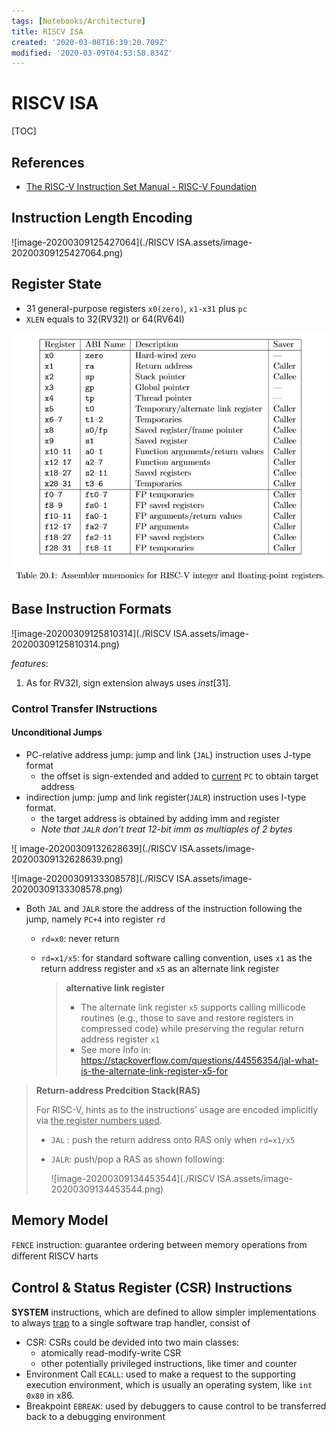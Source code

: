```yaml
---
tags: [Notebooks/Architecture]
title: RISCV ISA
created: '2020-03-08T16:39:20.709Z'
modified: '2020-03-09T04:53:50.834Z'
---
```


# RISCV ISA

[TOC]

## References

- [The RISC-V Instruction Set Manual - RISC-V Foundation](https://content.riscv.org/wp-content/uploads/2017/05/riscv-spec-v2.2.pdf)

## Instruction Length Encoding

![image-20200309125427064](./RISCV ISA.assets/image-20200309125427064.png)

## Register State

- 31 general-purpose registers `x0(zero)`, `x1-x31` plus `pc`
- `XLEN` equals to 32(RV32I) or 64(RV64I)

<img src="./RISCV ISA.assets/image-20200309125618598.png" alt="image-20200309125618598" style="zoom:67%;" />

## Base Instruction Formats

![image-20200309125810314](./RISCV ISA.assets/image-20200309125810314.png)

*features*:

1. As for RV32I, sign extension always uses $inst[31]$.

### Control Transfer INstructions

#### Unconditional Jumps

- PC-relative address jump: jump and link (`JAL`) instruction uses J-type format
  - the offset is sign-extended and added to <u>current</u> `PC` to obtain target address
- indirection jump: jump and link register(`JALR`) instruction uses I-type format. 
  - the target address is obtained by adding imm and register
  - *Note that `JALR` don’t treat 12-bit imm as multiaples of 2 bytes*

![ image-20200309132628639](./RISCV ISA.assets/image-20200309132628639.png)

![image-20200309133308578](./RISCV ISA.assets/image-20200309133308578.png)

- Both `JAL` and `JALR` store the address of the instruction following the jump, namely `PC+4` into register `rd`

  - `rd=x0`: never return

  - `rd=x1/x5`: for standard software calling convention, uses `x1` as the return address register and `x5` as an alternate link register

    > **alternative link register**
    >
    > - The alternate link register `x5` supports calling millicode routines (e.g., those to save and restore registers in compressed code) while preserving the regular return address register `x1`
    > - See more Info in: https://stackoverflow.com/questions/44556354/jal-what-is-the-alternate-link-register-x5-for

> **Return-address Predcition Stack(RAS)**
>
> For RISC-V, hints as to the instructions’ usage are encoded implicitly via <u>the register numbers used</u>.
>
> - `JAL` : push the return address onto RAS only when `rd=x1/x5`
>
> - `JALR`: push/pop a RAS as shown following:
>
>   ![image-20200309134453544](./RISCV ISA.assets/image-20200309134453544.png)

## Memory Model

`FENCE` instruction: guarantee ordering between memory operations from diﬀerent RISCV harts

## Control & Status Register (CSR) Instructions

**SYSTEM** instructions, which are defined to allow simpler implementations to always <u>trap</u> to a single software trap handler, consist of

- CSR: CSRs could be devided into two main classes:
  - atomically read-modify-write CSR
  - other potentially privileged instructions, like timer and counter
- Environment Call `ECALL`:  used to make a request to the supporting execution environment, which is usually an operating system, like `int 0x80` in x86.
- Breakpoint `EBREAK`: used by debuggers to cause control to be transferred back to a debugging environment
